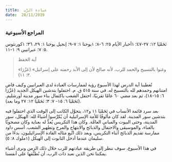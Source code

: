 ```yaml
---
title:  عبادة الرَّب
date:  28/11/2019
---
```


### المراجع الأسبوعية
نَحَمْيَا ١٢: ٢٧-٤٧؛ ١أخبار الأيام ٢٥: ٦-٨؛ ١يوحنا ١: ٧-٩؛ إنجيل يوحنا ١: ٢٩، ٣٦؛ ١كورنثوس ٥: ٧؛ عبرانيين ٩: ١-١١.

> <p>آية الحفظ</p>
> «وغنوا بالتسبيح والحمد للرب، لأنه صالح لأن إلى الأبد رحمته على إسرائيل» (عَزْرَا ٣: ١١).

تُعطينا آية الدرس لهذا الأسبوع رؤية لممارسات العبادة لدى العبرانيين وكيف فاض امتنانهم وحمدهم لله بالتسبيح له. في سنة ٥١٥ ق. م. احتفلوا بتدشين الهيكل الجديد (عَزْرَا ٦: ١٥-١٨)، ثم بعد مضي ٦٠ عامًا تقريبًا، احتفل الشعب باكتمال بناء سور مدينة أورشليم. (نَحَمْيَا ٦: ١٥- ٧: ٣؛ نَحَمْيَا ١٢: ٢٧ وما بعد).

بعد سرد قائمة الأنساب في نَحَمْيَا ١١ و١٢، يتحوَّل الكاتب إلى الوقت الذي احتفلوا فيه بتدشين سور المدينة. لقد كان مألوفًا للأمة الإسرائيلية أن يُكرِّسوا أشياءً لله: الهيكل، سور المدينة، وحتى البيوت والمباني العامَّة. وكان هذا التكريس يُعدُّ له بعناية وكان مصحوبًا بالغناء، والموسيقى والاحتفال والذبائح والابتهاج والمرح وتطهير الشعب. أسس داود ممارسة تقديم الذبائح أثناء التكريس، وبعد ذلك اتّبع مثاله القادة الإسرائيليون، بدءًا من سليمان عندما أدخل التابوت إلى الهيكل (١ملوك ٨: ٥).

في هذا الأسبوع، سوف ننظر إلى طريقة عبادتهم للرب خلال ذلك الزمن ونرى أشياء يمكننا نحن الذين نعبد ذات الرب، أن نُطبِّقها على أنفسنا.